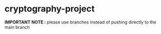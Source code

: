 # cryptography-project

**IMPORTANT NOTE :** please use branches instead of pushing directly to the main branch